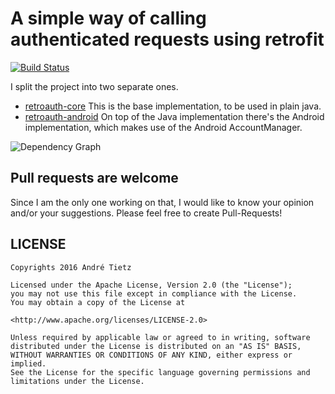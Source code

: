 # A simple way of calling authenticated requests using retrofit

[![Build Status](https://travis-ci.org/andretietz/retroauth.svg?branch=master)](https://travis-ci.org/andretietz/retroauth)

I split the project into two separate ones. 

 * [retroauth-core](retroauth-core/)
  This is the base implementation, to be used in plain java.
 * [retroauth-android](retroauth-android/)
  On top of the Java implementation there's the Android implementation, which makes use of the
Android AccountManager.

![Dependency Graph](https://cloud.githubusercontent.com/assets/2174386/16000555/4d82f452-314d-11e6-9807-7ba0dbbb7f96.png)


## Pull requests are welcome
Since I am the only one working on that, I would like to know your opinion and/or your suggestions.
Please feel free to create Pull-Requests!

## LICENSE
```
Copyrights 2016 André Tietz

Licensed under the Apache License, Version 2.0 (the "License");
you may not use this file except in compliance with the License.
You may obtain a copy of the License at

<http://www.apache.org/licenses/LICENSE-2.0>

Unless required by applicable law or agreed to in writing, software
distributed under the License is distributed on an "AS IS" BASIS,
WITHOUT WARRANTIES OR CONDITIONS OF ANY KIND, either express or implied.
See the License for the specific language governing permissions and
limitations under the License.
```